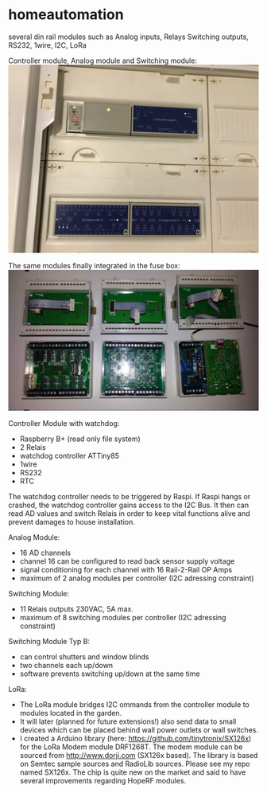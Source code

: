 # homeautomation
several din rail modules such as Analog inputs, Relays Switching outputs, RS232, 1wire, I2C, LoRa

Controller module, Analog module and Switching module:
![lt](https://github.com/tinytronix/homeautomation/blob/master/Photos/Schaltschrank.JPG)

The same modules finally integrated in the fuse box:
![lt](https://github.com/tinytronix/homeautomation/blob/master/Photos/ModulesOpen.jpg)

Controller Module with watchdog:
- Raspberry B+ (read only file system)
- 2 Relais
- watchdog controller ATTiny85
- 1wire
- RS232
- RTC

The watchdog controller needs to be triggered by Raspi. If Raspi hangs or crashed, the watchdog controller
gains access to the I2C Bus. It then can read AD values and switch Relais in order to keep vital functions
alive and prevent damages to house installation.

Analog Module:
- 16 AD channels
- channel 16 can be configured to read back sensor supply voltage
- signal conditioning for each channel with 16 Rail-2-Rail OP Amps
- maximum of 2 analog modules per controller (I2C adressing constraint)

Switching Module:
- 11 Relais outputs 230VAC, 5A max.
- maximum of 8 switching modules per controller (I2C adressing constraint) 

Switching Module Typ B:
- can control shutters and window blinds
- two channels each up/down
- software prevents switching up/down at the same time

LoRa:
- The LoRa module bridges I2C ommands from the controller module to modules located in the garden.
- It will later (planned for future extensions!) also send data to small devices which can be placed behind wall power outlets or 
wall switches.
- I created a Arduino library (here: https://github.com/tinytronix/SX126x) for the LoRa Modem module DRF1268T. The modem module can be sourced from http://www.dorji.com (SX126x based). The library is based on Semtec sample sources and RadioLib sources. Please see my repo named SX126x. The chip is quite new on the market and said to have several improvements regarding HopeRF modules.
